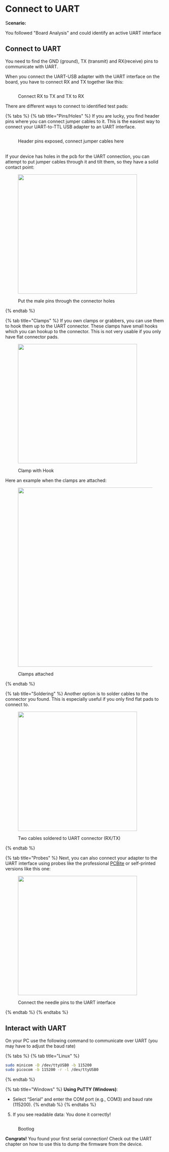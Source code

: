 # Connect to UART

S**cenario:**&#x20;

You followed "Board Analysis" and could identify an active UART interface

## Connect to UART

You need to find the GND (ground), TX (transmit) and RX(receive) pins to communicate with UART.&#x20;

When you connect the UART-USB adapter with the UART interface on the board, you have to connect RX and TX together like this:

<figure><img src="../../../.gitbook/assets/image (8).png" alt=""><figcaption><p>Connect RX to TX and TX to RX</p></figcaption></figure>

There are different ways to connect to identified test pads:

{% tabs %}
{% tab title="Pins/Holes" %}
If you are lucky, you find header pins where you can connect jumper cables to it. This is the easiest way to connect your UART-to-TTL USB adapter to an UART interface.

<figure><img src="../../../.gitbook/assets/image.png" alt=""><figcaption><p>Header pins exposed, connect jumper cables here<br><br></p></figcaption></figure>

If your device has holes in the pcb for the UART connection, you can attempt to put jumper cables through it and tilt them, so they have a solid contact point:

<figure><img src="../../../.gitbook/assets/IMG_8347.JPG" alt="" width="375"><figcaption><p>Put the male pins through the connector holes</p></figcaption></figure>
{% endtab %}

{% tab title="Clamps" %}
If you own clamps or grabbers, you can use them to hook them up to the UART connector.  These clamps have small hooks which you can hookup to the connector. This is not very usable if you only have flat connector pads.

<figure><img src="../../../.gitbook/assets/IMG_8349.JPG" alt="" width="375"><figcaption><p>Clamp with Hook<br></p></figcaption></figure>

Here an example when the clamps are attached:

<figure><img src="../../../.gitbook/assets/IMG_8350.JPG" alt="" width="563"><figcaption><p>Clamps attached</p></figcaption></figure>
{% endtab %}

{% tab title="Soldering" %}
Another option is to solder cables to the connector you found. This is especially useful if you only find flat pads to connect to.

<figure><img src="../../../.gitbook/assets/uart_close.JPG" alt="" width="375"><figcaption><p>Two cables soldered to UART connector (RX/TX)</p></figcaption></figure>
{% endtab %}

{% tab title="Probes" %}
Next, you can also connect your adapter to the UART interface using probes like the professional [PCBite](https://sensepeek.com/) or self-printed versions like this one:

<figure><img src="../../../.gitbook/assets/IMG_0561.jpeg" alt="" width="375"><figcaption><p>Connect the needle pins to the UART interface</p></figcaption></figure>
{% endtab %}
{% endtabs %}

## Interact with UART

On your PC use the following command to communicate over UART (you may have to adjust the baud rate)

{% tabs %}
{% tab title="Linux" %}
```bash
sudo minicom -D /dev/ttyUSB0 -b 115200
sudo picocom -b 115200 -r -l /dev/ttyUSB0
```
{% endtab %}

{% tab title="Windows" %}
**Using PuTTY (Windows)**:

* Select “Serial” and enter the COM port (e.g., COM3) and baud rate (115200).
{% endtab %}
{% endtabs %}

5. If you see readable data: You done it correctly!

<figure><img src="../../../.gitbook/assets/image (20).png" alt=""><figcaption><p>Bootlog</p></figcaption></figure>

**Congrats!** You found your first serial connection! Check out the UART chapter on how to use this to dump the firmware from the device.
